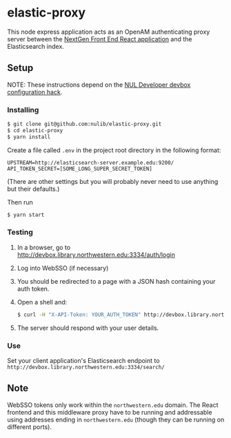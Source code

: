 # elastic-proxy
This node express application acts as an OpenAM authenticating proxy server between the [NextGen Front End React application](https://github.com/nulib/next-gen-front-end-react) and the Elasticsearch index.

## Setup
NOTE: These instructions depend on the [NUL Developer devbox configuration hack](https://github.com/nulib/donut/wiki/Authentication-setup-for-dev-environment).

### Installing

```bash
$ git clone git@github.com:nulib/elastic-proxy.git
$ cd elastic-proxy
$ yarn install
```

Create a file called `.env` in the project root directory in the following format:
```
UPSTREAM=http://elasticsearch-server.example.edu:9200/
API_TOKEN_SECRET=[SOME_LONG_SUPER_SECRET_TOKEN]
```
(There are other settings but you will probably never need to use anything but their defaults.)

Then run
```bash
$ yarn start
```

### Testing

1. In a browser, go to http://devbox.library.northwestern.edu:3334/auth/login
2. Log into WebSSO (if necessary)
3. You should be redirected to a page with a JSON hash containing your auth token.
4. Open a shell and:

    ```bash
    $ curl -H "X-API-Token: YOUR_AUTH_TOKEN" http://devbox.library.northwestern.edu:3334/auth/whoami
    ```
5. The server should respond with your user details.

### Use

Set your client application's Elasticsearch endpoint to `http://devbox.library.northwestern.edu:3334/search/`

## Note

WebSSO tokens only work within the `northwestern.edu` domain. The React frontend and this middleware proxy have to be running and addressable using addresses ending in `northwestern.edu` (though they can be running on different ports).
